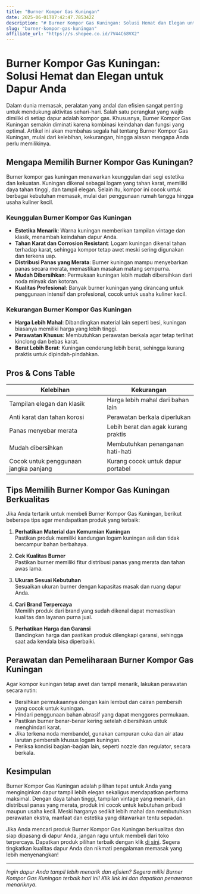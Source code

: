 ```yaml
---
title: "Burner Kompor Gas Kuningan"
date: 2025-06-01T07:42:47.785342Z
description: "# Burner Kompor Gas Kuningan: Solusi Hemat dan Elegan untuk Dapur Anda..."
slug: "burner-kompor-gas-kuningan"
affiliate_url: "https://s.shopee.co.id/7V44C68VX2"
---
```

# Burner Kompor Gas Kuningan: Solusi Hemat dan Elegan untuk Dapur Anda

Dalam dunia memasak, peralatan yang andal dan efisien sangat penting untuk mendukung aktivitas sehari-hari. Salah satu perangkat yang wajib dimiliki di setiap dapur adalah kompor gas. Khususnya, Burner Kompor Gas Kuningan semakin diminati karena kombinasi keindahan dan fungsi yang optimal. Artikel ini akan membahas segala hal tentang Burner Kompor Gas Kuningan, mulai dari kelebihan, kekurangan, hingga alasan mengapa Anda perlu memilikinya.

## Mengapa Memilih Burner Kompor Gas Kuningan?

Burner kompor gas kuningan menawarkan keunggulan dari segi estetika dan kekuatan. Kuningan dikenal sebagai logam yang tahan karat, memiliki daya tahan tinggi, dan tampil elegan. Selain itu, kompor ini cocok untuk berbagai kebutuhan memasak, mulai dari penggunaan rumah tangga hingga usaha kuliner kecil.

### Keunggulan Burner Kompor Gas Kuningan

- **Estetika Menarik**: Warna kuningan memberikan tampilan vintage dan klasik, menambah keindahan dapur Anda.
- **Tahan Karat dan Corrosion Resistant**: Logam kuningan dikenal tahan terhadap karat, sehingga kompor tetap awet meski sering digunakan dan terkena uap.
- **Distribusi Panas yang Merata**: Burner kuningan mampu menyebarkan panas secara merata, memastikan masakan matang sempurna.
- **Mudah Dibersihkan**: Permukaan kuningan lebih mudah dibersihkan dari noda minyak dan kotoran.
- **Kualitas Profesional**: Banyak burner kuningan yang dirancang untuk penggunaan intensif dan profesional, cocok untuk usaha kuliner kecil.

### Kekurangan Burner Kompor Gas Kuningan

- **Harga Lebih Mahal**: Dibandingkan material lain seperti besi, kuningan biasanya memiliki harga yang lebih tinggi.
- **Perawatan Khusus**: Membutuhkan perawatan berkala agar tetap terlihat kinclong dan bebas karat.
- **Berat Lebih Berat**: Kuningan cenderung lebih berat, sehingga kurang praktis untuk dipindah-pindahkan.

## Pros & Cons Table

| Kelebihan                        | Kekurangan                                   |
|----------------------------------|----------------------------------------------|
| Tampilan elegan dan klasik      | Harga lebih mahal dari bahan lain           |
| Anti karat dan tahan korosi     | Perawatan berkala diperlukan               |
| Panas menyebar merata            | Lebih berat dan agak kurang praktis       |
| Mudah dibersihkan               | Membutuhkan penanganan hati-hati           |
| Cocok untuk penggunaan jangka panjang | Kurang cocok untuk dapur portabel |

## Tips Memilih Burner Kompor Gas Kuningan Berkualitas

Jika Anda tertarik untuk membeli Burner Kompor Gas Kuningan, berikut beberapa tips agar mendapatkan produk yang terbaik:

1. **Perhatikan Material dan Kemurnian Kuningan**  
Pastikan produk memiliki kandungan logam kuningan asli dan tidak bercampur bahan berbahaya.

2. **Cek Kualitas Burner**  
Pastikan burner memiliki fitur distribusi panas yang merata dan tahan awas lama.

3. **Ukuran Sesuai Kebutuhan**  
Sesuaikan ukuran burner dengan kapasitas masak dan ruang dapur Anda.

4. **Cari Brand Terpercaya**  
Memilih produk dari brand yang sudah dikenal dapat memastikan kualitas dan layanan purna jual.

5. **Perhatikan Harga dan Garansi**  
Bandingkan harga dan pastikan produk dilengkapi garansi, sehingga saat ada kendala bisa diperbaiki.

## Perawatan dan Pemeliharaan Burner Kompor Gas Kuningan

Agar kompor kuningan tetap awet dan tampil menarik, lakukan perawatan secara rutin:

- Bersihkan permukaannya dengan kain lembut dan cairan pembersih yang cocok untuk kuningan.
- Hindari penggunaan bahan abrasif yang dapat menggores permukaan.
- Pastikan burner benar-benar kering setelah dibersihkan untuk menghindari karat.
- Jika terkena noda membandel, gunakan campuran cuka dan air atau larutan pembersih khusus logam kuningan.
- Periksa kondisi bagian-bagian lain, seperti nozzle dan regulator, secara berkala.

## Kesimpulan

Burner Kompor Gas Kuningan adalah pilihan tepat untuk Anda yang menginginkan dapur tampil lebih elegan sekaligus mendapatkan performa maksimal. Dengan daya tahan tinggi, tampilan vintage yang menarik, dan distribusi panas yang merata, produk ini cocok untuk kebutuhan pribadi maupun usaha kecil. Meski harganya sedikit lebih mahal dan membutuhkan perawatan ekstra, manfaat dan estetika yang ditawarkan tentu sepadan.

Jika Anda mencari produk Burner Kompor Gas Kuningan berkualitas dan siap dipasang di dapur Anda, jangan ragu untuk membeli dari toko terpercaya. Dapatkan produk pilihan terbaik dengan klik [di sini](https://s.shopee.co.id/7V44C68VX2). Segera tingkatkan kualitas dapur Anda dan nikmati pengalaman memasak yang lebih menyenangkan!

---

*Ingin dapur Anda tampil lebih menarik dan efisien? Segera miliki Burner Kompor Gas Kuningan terbaik hari ini! Klik link ini dan dapatkan penawaran menariknya.*